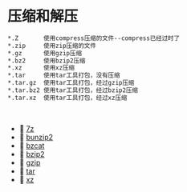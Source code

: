 # 压缩和解压

```bash
*.Z       使用compress压缩的文件--compress已经过时了
*.zip     使用zip压缩的文件
*.gz      使用gzip压缩
*.bz2     使用bzip2压缩
*.xz      使用xz压缩
*.tar     使用tar工具打包，没有压缩
*.tar.gz  使用tar工具打包，经过gzip压缩
*.tar.bz2 使用tar工具打包，经过bzip2压缩
*.tar.xz  使用tar工具打包，经过xz压缩
```

‍

* 📄 [7z](siyuan://blocks/20240405215146-7wpbl8u)
* 📄 [bunzip2](siyuan://blocks/20240405215347-69sdzwb)
* 📄 [bzcat](siyuan://blocks/20240405215434-2ygjzxo)
* 📄 [bzip2](siyuan://blocks/20231110105237-28ii7l3)
* 📄 [gzip](siyuan://blocks/20240306193931-dfvzqy2)
* 📄 [tar](siyuan://blocks/20240405214800-btrtv9d)
* 📄 [xz](siyuan://blocks/20240405214608-b53w02j)

‍
